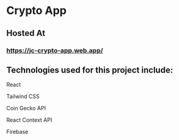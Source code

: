 # Crypto App

## Hosted At
### https://jc-crypto-app.web.app/

## Technologies used for this project include:

React

Tailwind CSS

Coin Gecko API

React Context API

Firebase